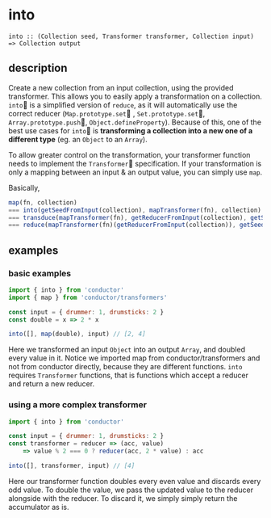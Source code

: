 # into

`into :: (Collection seed, Transformer transformer, Collection input) => Collection output`

## description

Create a new collection from an input collection, using the provided transformer. This allows you to easily apply a transformation on a collection. `into` is a simplified version of `reduce`, as it will automatically use the correct reducer \(`Map.prototype.set` , `Set.prototype.set`, `Array.prototype.push`, `Object.defineProperty`\). Because of this, one of the best use cases for `into` is **transforming a collection into a new one of a different type** \(eg. an `Object` to an `Array`\).

To allow greater control on the transformation, your transformer function needs to implement the `Transformer` specification. If your transformation is only a mapping between an input & an output value, you can simply use `map`.

Basically,

```javascript
map(fn, collection)
=== into(getSeedFromInput(collection), mapTransformer(fn), collection)
=== transduce(mapTransformer(fn), getReducerFromInput(collection), getSeedFromInput(collection), collection)
=== reduce(mapTransformer(fn)(getReducerFromInput(collection)), getSeedFromInput(collection), collection)
```

## examples

### basic examples

```javascript
import { into } from 'conductor'
import { map } from 'conductor/transformers'

const input = { drummer: 1, drumsticks: 2 }
const double = x => 2 * x

into([], map(double), input) // [2, 4]
```

Here we transformed an input `Object` into an output `Array`, and doubled every value in it. Notice we imported map from conductor/transformers and not from conductor directly, because they are different functions. `into` requires `Transformer` functions, that is functions which accept a reducer and return a new reducer.

### using a more complex transformer

```javascript
import { into } from 'conductor'

const input = { drummer: 1, drumsticks: 2 }
const transformer = reducer => (acc, value)
    => value % 2 === 0 ? reducer(acc, 2 * value) : acc

into([], transformer, input) // [4]
```

Here our transformer function doubles every even value and discards every odd value. To double the value, we pass the updated value to the reducer alongside with the reducer. To discard it, we simply simply return the accumulator as is.


